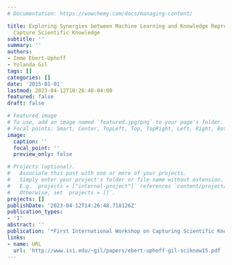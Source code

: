 ```yaml
---
# Documentation: https://wowchemy.com/docs/managing-content/

title: Exploring Synergies between Machine Learning and Knowledge Representation to
  Capture Scientific Knowledge
subtitle: ''
summary: ''
authors:
- Imme Ebert-Uphoff
- Yolanda Gil
tags: []
categories: []
date: '2015-01-01'
lastmod: 2023-04-12T10:26:48-04:00
featured: false
draft: false

# Featured image
# To use, add an image named `featured.jpg/png` to your page's folder.
# Focal points: Smart, Center, TopLeft, Top, TopRight, Left, Right, BottomLeft, Bottom, BottomRight.
image:
  caption: ''
  focal_point: ''
  preview_only: false

# Projects (optional).
#   Associate this post with one or more of your projects.
#   Simply enter your project's folder or file name without extension.
#   E.g. `projects = ["internal-project"]` references `content/project/deep-learning/index.md`.
#   Otherwise, set `projects = []`.
projects: []
publishDate: '2023-04-12T14:26:48.718126Z'
publication_types:
- '1'
abstract: ''
publication: '*First International Workshop on Capturing Scientific Knowledge (SciKnow)*'
links:
- name: URL
  url: 'http://www.isi.edu/~gil/papers/ebert-uphoff-gil-sciknow15.pdf '
---
```

